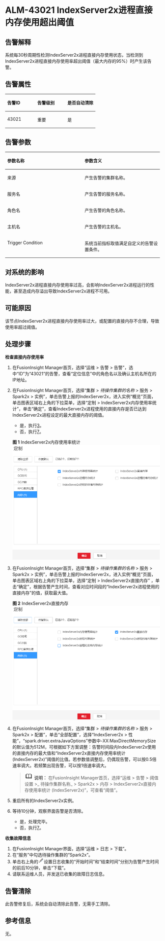 # ALM-43021 IndexServer2x进程直接内存使用超出阈值<a name="ALM-43021"></a>

## 告警解释<a name="sc21fe29c411e41409776a7f363f27627"></a>

系统每30秒周期性检测IndexServer2x进程直接内存使用状态，当检测到IndexServer2x进程直接内存使用率超出阈值（最大内存的95%）时产生该告警。

## 告警属性<a name="s4090a0887ac94f6ea0c313fc93558621"></a>

<a name="t8f99cc5400c44ffa97ab609a58c35834"></a>
<table><thead align="left"><tr id="r7c7f9b98ceca4ec0a0800ecf76ccef9e"><th class="cellrowborder" valign="top" width="33.33333333333333%" id="mcps1.1.4.1.1"><p id="a384abf8fd5d4496eb3f24e3659360208"><a name="a384abf8fd5d4496eb3f24e3659360208"></a><a name="a384abf8fd5d4496eb3f24e3659360208"></a>告警ID</p>
</th>
<th class="cellrowborder" valign="top" width="33.33333333333333%" id="mcps1.1.4.1.2"><p id="a9fb6fed3911b489d82df1a64bde4b070"><a name="a9fb6fed3911b489d82df1a64bde4b070"></a><a name="a9fb6fed3911b489d82df1a64bde4b070"></a>告警级别</p>
</th>
<th class="cellrowborder" valign="top" width="33.33333333333333%" id="mcps1.1.4.1.3"><p id="a822c4dd1c3a9441a8112bb1f236f3815"><a name="a822c4dd1c3a9441a8112bb1f236f3815"></a><a name="a822c4dd1c3a9441a8112bb1f236f3815"></a>是否自动清除</p>
</th>
</tr>
</thead>
<tbody><tr id="rfea230e6015b4acf959f0f8c1aee9d3e"><td class="cellrowborder" valign="top" width="33.33333333333333%" headers="mcps1.1.4.1.1 "><p id="a8708f4e87bc341ff8f0cd0d2584d3ffa"><a name="a8708f4e87bc341ff8f0cd0d2584d3ffa"></a><a name="a8708f4e87bc341ff8f0cd0d2584d3ffa"></a>43021</p>
</td>
<td class="cellrowborder" valign="top" width="33.33333333333333%" headers="mcps1.1.4.1.2 "><p id="af37be87b74214641ba5b07a6bb7c9eb2"><a name="af37be87b74214641ba5b07a6bb7c9eb2"></a><a name="af37be87b74214641ba5b07a6bb7c9eb2"></a>重要</p>
</td>
<td class="cellrowborder" valign="top" width="33.33333333333333%" headers="mcps1.1.4.1.3 "><p id="a6498abf69ae84417a67ec941de431a88"><a name="a6498abf69ae84417a67ec941de431a88"></a><a name="a6498abf69ae84417a67ec941de431a88"></a>是</p>
</td>
</tr>
</tbody>
</table>

## 告警参数<a name="s0b7620cc8d904f908eab3fd94fc26272"></a>

<a name="t68d85ce289c84a24ae299d43425ff8ae"></a>
<table><thead align="left"><tr id="r3e98675c76d14517b23a76d0cb501e87"><th class="cellrowborder" valign="top" width="50%" id="mcps1.1.3.1.1"><p id="a5d03d695bf0b4c43a5caf3d367a4c0a5"><a name="a5d03d695bf0b4c43a5caf3d367a4c0a5"></a><a name="a5d03d695bf0b4c43a5caf3d367a4c0a5"></a>参数名称</p>
</th>
<th class="cellrowborder" valign="top" width="50%" id="mcps1.1.3.1.2"><p id="a90bb9bc2e82a426bb93b0b2f7053fc1f"><a name="a90bb9bc2e82a426bb93b0b2f7053fc1f"></a><a name="a90bb9bc2e82a426bb93b0b2f7053fc1f"></a>参数含义</p>
</th>
</tr>
</thead>
<tbody><tr id="row19850194112121"><td class="cellrowborder" valign="top" width="50%" headers="mcps1.1.3.1.1 "><p id="p17935380415"><a name="p17935380415"></a><a name="p17935380415"></a>来源</p>
</td>
<td class="cellrowborder" valign="top" width="50%" headers="mcps1.1.3.1.2 "><p id="p187931338134115"><a name="p187931338134115"></a><a name="p187931338134115"></a>产生告警的集群名称。</p>
</td>
</tr>
<tr id="r9ded483eb9844736ac68a17c358d7da2"><td class="cellrowborder" valign="top" width="50%" headers="mcps1.1.3.1.1 "><p id="p41293795"><a name="p41293795"></a><a name="p41293795"></a>服务名</p>
</td>
<td class="cellrowborder" valign="top" width="50%" headers="mcps1.1.3.1.2 "><p id="a56301b53d00544029a8c8ddafa6d31ff"><a name="a56301b53d00544029a8c8ddafa6d31ff"></a><a name="a56301b53d00544029a8c8ddafa6d31ff"></a>产生告警的服务名称。</p>
</td>
</tr>
<tr id="r510741ebfe864dd981b589f5f8595102"><td class="cellrowborder" valign="top" width="50%" headers="mcps1.1.3.1.1 "><p id="p23892775"><a name="p23892775"></a><a name="p23892775"></a>角色名</p>
</td>
<td class="cellrowborder" valign="top" width="50%" headers="mcps1.1.3.1.2 "><p id="ad76b983a401944ca91e141a3a69f8ad1"><a name="ad76b983a401944ca91e141a3a69f8ad1"></a><a name="ad76b983a401944ca91e141a3a69f8ad1"></a>产生告警的角色名称。</p>
</td>
</tr>
<tr id="r03c3304824734d9fa9a737747e27b53a"><td class="cellrowborder" valign="top" width="50%" headers="mcps1.1.3.1.1 "><p id="p14847206"><a name="p14847206"></a><a name="p14847206"></a>主机名</p>
</td>
<td class="cellrowborder" valign="top" width="50%" headers="mcps1.1.3.1.2 "><p id="a57618ecf6f7645a59e09d708b6c95e65"><a name="a57618ecf6f7645a59e09d708b6c95e65"></a><a name="a57618ecf6f7645a59e09d708b6c95e65"></a>产生告警的主机名。</p>
</td>
</tr>
<tr id="red34012f122e4af9a640d3c1332a6922"><td class="cellrowborder" valign="top" width="50%" headers="mcps1.1.3.1.1 "><p id="a32a03a9c53d54278812ea7a1ed559514"><a name="a32a03a9c53d54278812ea7a1ed559514"></a><a name="a32a03a9c53d54278812ea7a1ed559514"></a>Trigger Condition</p>
</td>
<td class="cellrowborder" valign="top" width="50%" headers="mcps1.1.3.1.2 "><p id="a7b936a21a6e5475881a69a1c6d9c30a6"><a name="a7b936a21a6e5475881a69a1c6d9c30a6"></a><a name="a7b936a21a6e5475881a69a1c6d9c30a6"></a>系统当前指标取值满足自定义的告警设置条件。</p>
</td>
</tr>
</tbody>
</table>

## 对系统的影响<a name="sb4c2a4c4b87c4f90b322a83ec9b6d735"></a>

IndexServer2x进程直接内存使用率过高，会影响IndexServer2x进程运行的性能，甚至造成内存溢出导致IndexServer2x进程不可用。

## 可能原因<a name="sd4ce190e23f7470ea72265183e1c0f77"></a>

该节点IndexServer2x进程直接内存使用率过大，或配置的直接内存不合理，导致使用率超过阈值。

## 处理步骤<a name="section360922201817"></a>

**检查直接内存使用率**

1.  在FusionInsight Manager首页，选择“运维 \> 告警 \> 告警”，选中“ID”为“43021”的告警，查看“定位信息”中的角色名以及确认主机名所在的IP地址。
2.  在FusionInsight Manager首页，选择“集群 \>  _待操作集群的名称_  \> 服务 \> Spark2x \> 实例”，单击告警上报的IndexServer2x，进入实例“概览”页面，单击图表区域右上角的下拉菜单，选择“定制 \> IndexServer2x内存使用率统计”，单击“确定”，查看IndexServer2x进程使用的直接内存是否已达到IndexServer2x进程设定的最大直接内存的阈值。

    -   是，执行[3](#li141321031113812)。
    -   否，执行[7](#li181301231123812)。

    **图 1**  IndexServer2x内存使用率统计<a name="fig64913557268"></a>  
    ![](figures/IndexServer2x内存使用率统计-100.png "IndexServer2x内存使用率统计-100")

3.  <a name="li141321031113812"></a>在FusionInsight Manager首页，选择“集群 \>  _待操作集群的名称_  \> 服务 \> Spark2x \> 实例”，单击告警上报的IndexServer2x，进入实例“概览”页面，单击图表区域右上角的下拉菜单，选择“定制 \> IndexServer2x直接内存” ，单击“确定”，根据告警产生时间，查看对应时间段的“IndexServer2x进程使用的直接内存”的值，获取最大值。

    **图 2**  IndexServer2x直接内存<a name="fig0538184017284"></a>  
    ![](figures/IndexServer2x直接内存.png "IndexServer2x直接内存")

4.  在FusionInsight Manager首页，选择“集群 \>  _待操作集群的名称_  \> 服务 \> Spark2x \> 配置”，单击“全部配置”，选择“IndexServer2x \> 性能”，“spark.driver.extraJavaOptions”参数中-XX:MaxDirectMemorySize的默认值为512M，可根据如下方案调整：告警时间段内IndexServer2x使用的直接内存的最大值和“IndexServer2x直接内存使用率统计 \(IndexServer2x\)”阈值的比值。若参数值调整后，仍偶现告警，可以按0.5倍速率调大。若频繁出现告警，可以按1倍速率调大。

    >![](public_sys-resources/icon-note.gif) **说明：** 
    >在FusionInsight Manager首页，选择“运维 \> 告警 \> 阈值设置 \>_ 待操作集群名称_  \> Spark2x \> 内存 \> IndexServer2x直接内存使用率统计 \(IndexServer2x\)”，可查看“阈值”。

5.  重启所有的IndexServer2x实例。
6.  等待10分钟，观察界面告警是否清除。
    -   是，处理完毕。
    -   否，执行[7](#li181301231123812)。


**收集故障信息**

1.  <a name="li181301231123812"></a>在FusionInsight Manager界面，选择“运维 \> 日志 \> 下载”。
2.  在“服务”中勾选待操作集群的“Spark2x”。
3.  单击右上角的![](figures/zh-cn_image_0263895845.png)设置日志收集的“开始时间”和“结束时间”分别为告警产生时间的前后10分钟，单击“下载”。
4.  请联系运维人员，并发送已收集的故障日志信息。

## 告警清除<a name="section169311343318"></a>

此告警修复后，系统会自动清除此告警，无需手工清除。

## 参考信息<a name="s7833451ce9564e0d8e771dfc18982cb8"></a>

无。

